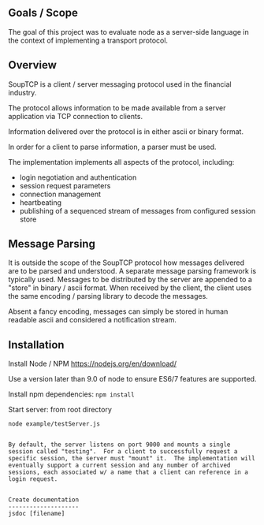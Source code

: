 Goals / Scope
-------------
The goal of this project was to evaluate node as a server-side language in the context of implementing a transport protocol.  


Overview
--------
SoupTCP is a client / server messaging protocol used in the financial industry. 

The protocol allows information to be made available from a server application via TCP connection to clients.

Information delivered over the protocol is in either ascii or binary format.

In order for a client to parse information, a parser must be used.

The implementation implements all aspects of the protocol, including:
 * login negotiation and authentication
 * session request parameters
 * connection management
 * heartbeating 
 * publishing of a sequenced stream of messages from configured session store  


Message Parsing
---------------
It is outside the scope of the SoupTCP protocol how messages delivered are to be parsed and understood.  A separate message parsing framework is typically used.  Messages to be distributed by the server are appended to a "store" in binary / ascii format.  When received by the client, the client uses the same encoding / parsing library to decode the messages.

Absent a fancy encoding, messages can simply be stored in human readable ascii and considered a notification stream.


Installation
------------

Install Node / NPM
https://nodejs.org/en/download/

Use a version later than 9.0 of node to ensure ES6/7 features are supported.

Install npm dependencies:
```npm install```

Start server:
from root directory

```node example/testServer.js```




```

By default, the server listens on port 9000 and mounts a single session called "testing".  For a client to successfully request a specific session, the server must "mount" it.  The implementation will eventually support a current session and any number of archived sessions, each associated w/ a name that a client can reference in a login request.


Create documentation
--------------------
jsdoc [filename]
